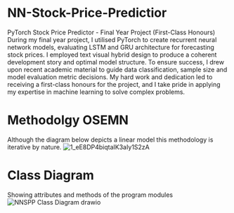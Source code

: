 # NN-Stock-Price-Predictior
PyTorch Stock Price Predictor - Final Year Project (First-Class Honours)
During my final year project, I utilised PyTorch to create recurrent neural network models, evaluating LSTM and GRU architecture for forecasting stock prices. I employed text visual hybrid design to produce a coherent development story and optimal model structure. To ensure success, I drew upon recent academic material to guide data classification, sample size and model evaluation metric decisions. My hard work and dedication led to receiving a first-class honours for the project, and I take pride in applying my expertise in machine learning to solve complex problems.

# Methodolgy OSEMN
Although the diagram below depicts a linear model this methodology is iterative by nature.
![1_eE8DP4biqtaIK3aIy1S2zA](https://user-images.githubusercontent.com/38007056/151381951-83308e08-123c-47a1-aca2-7965e042d43f.png)


# Class Diagram
Showing attributes and methods of the program modules 
![NNSPP Class Diagram drawio](https://user-images.githubusercontent.com/38007056/151380599-3587b931-e97b-4457-b56f-2c8c2f85cc02.png)
